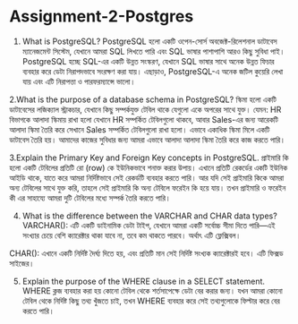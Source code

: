 # Assignment-2-Postgres

1. What is PostgreSQL?
PostgreSQL হলো একটি ওপেন-সোর্স অবজেক্ট-রিলেশনাল ডাটাবেস ম্যানেজমেন্ট সিস্টেম, যেখানে আমরা SQL লিখতে পারি এবং SQL ভাষার পাশাপাশি আরও কিছু সুবিধা পাই। PostgreSQL হচ্ছে SQL-এর একটি উন্নত সংস্করণ, যেখানে SQL ভাষার সাথে অনেক উন্নত ফিচার ব্যবহার করে ডেটা নিরাপদভাবে সংরক্ষণ করা যায়। এছাড়াও, PostgreSQL-এ অনেক জটিল কুয়েরি লেখা যায় এবং এটি নিরাপত্তা ও পারফরম্যান্সে ভালো।


2.What is the purpose of a database schema in PostgreSQL?
স্কিমা হলো একটি ডাটাবেসের লজিক্যাল স্ট্রাকচার, যেখানে কিছু সম্পর্কযুক্ত টেবিল থাকে যেগুলো একে অপরের সাথে যুক্ত। যেমন: HR বিভাগকে আলাদা স্কিমায় রাখা হলো যেখানে HR সম্পর্কিত টেবিলগুলো থাকবে, আবার Sales-এর জন্য আরেকটি আলাদা স্কিমা তৈরি করে সেখানে Sales সম্পর্কিত টেবিলগুলো রাখা হলো। এভাবে একাধিক স্কিমা মিলে একটি ডাটাবেস তৈরি হয়। আমাদের কাজের সুবিধার জন্য আমরা এভাবে আলাদা আলাদা স্কিমা তৈরি করে কাজ করতে পারি।


3.Explain the Primary Key and Foreign Key concepts in PostgreSQL.
প্রাইমারি কি হলো একটি টেবিলের প্রতিটি রো (row) কে ইউনিকভাবে শনাক্ত করার উপায়। এখানে প্রতিটি রেকর্ডের একটি ইউনিক আইডি থাকে, যাতে করে আমরা নির্দিষ্টভাবে সেই রেকর্ডটি ব্যবহার করতে পারি। আর যদি সেই প্রাইমারি কিকে আমরা অন্য টেবিলের সাথে যুক্ত করি, তাহলে সেই প্রাইমারি কি অন্য টেবিলে ফরেইন কি হয়ে যায়। তখন প্রাইমারি ও ফরেইন কী এর সাহায্যে আমরা দুটি টেবিলের মধ্যে সম্পর্ক তৈরি করতে পারি।


4. What is the difference between the VARCHAR and CHAR data types?
VARCHAR(): এটি একটি ডাইনামিক ডেটা টাইপ, যেখানে আমরা একটি সর্বোচ্চ সীমা দিতে পারি—এই সংখ্যার চেয়ে বেশি ক্যারেক্টার থাকা যাবে না, তবে কম থাকতে পারবে। অর্থাৎ এটি ফ্লেক্সিবল।

CHAR(): এখানে একটি নির্দিষ্ট দৈর্ঘ্য দিতে হয়, এবং প্রতিটি মান সেই নির্দিষ্ট সংখ্যক ক্যারেক্টারই হবে। এটি ফিক্সড সাইজের।


5. Explain the purpose of the WHERE clause in a SELECT statement.
WHERE ক্লজ ব্যবহার করা হয় কোনো টেবিল থেকে শর্তসাপেক্ষে ডেটা বের করার জন্য। যখন আমরা কোনো টেবিল থেকে নির্দিষ্ট কিছু তথ্য খুঁজতে চাই, তখন WHERE ব্যবহার করে সেই তথ্যগুলোকে ফিল্টার করে বের করতে পারি।